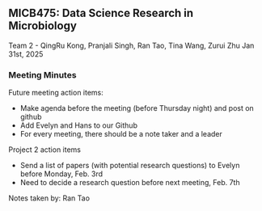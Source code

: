 ## MICB475: Data Science Research in Microbiology
Team 2 - QingRu Kong, Pranjali Singh, Ran Tao, Tina Wang, Zurui Zhu
Jan 31st, 2025 

### Meeting Minutes 

Future meeting action items:
- Make agenda before the meeting (before Thursday night) and post on github
- Add Evelyn and Hans to our Github
- For every meeting, there should be a note taker and a leader

Project 2 action items
- Send a list of papers (with potential research questions) to Evelyn before Monday, Feb. 3rd
- Need to decide a research question before next meeting, Feb. 7th

Notes taken by: Ran Tao
